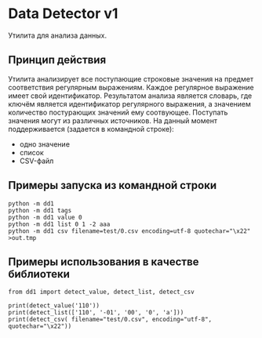 # Data Detector v1
Утилита для анализа данных.

## Принцип действия
Утилита анализирует все поступающие строковые значения на предмет соответствия регулярным выражениям.
Каждое регулярное выражение имеет свой идентификатор.
Результатом анализа является словарь, где ключём является идентификатор регулярного выражения,
а значением количество постурающих значений ему соотвующее.
Поступать значения могут из различных источников.
На данный момент поддерживается (задается в командной строке):
* одно значение
* список
* CSV-файл

## Примеры запуска из командной строки

```
python -m dd1
python -m dd1 tags
python -m dd1 value 0
python -m dd1 list 0 1 -2 aaa
python -m dd1 csv filename=test/0.csv encoding=utf-8 quotechar="\x22" >out.tmp
```

## Примеры использования в качестве библиотеки

```
from dd1 import detect_value, detect_list, detect_csv

print(detect_value('110'))
print(detect_list(['110', '-01', '00', '0', 'a']))
print(detect_csv( filename="test/0.csv", encoding="utf-8", quotechar="\x22"))
```